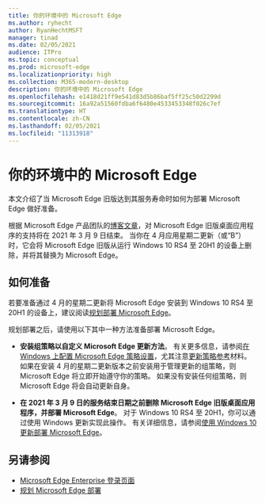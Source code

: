 ```yaml
---
title: 你的环境中的 Microsoft Edge
ms.author: ryhecht
author: RyanHechtMSFT
manager: tinad
ms.date: 02/05/2021
audience: ITPro
ms.topic: conceptual
ms.prod: microsoft-edge
ms.localizationpriority: high
ms.collection: M365-modern-desktop
description: 你的环境中的 Microsoft Edge
ms.openlocfilehash: e1418d21ff9e541d83d5b86baf5ff25c50d2299d
ms.sourcegitcommit: 16a92a51560fdba6f6480e4533453348f026c7ef
ms.translationtype: HT
ms.contentlocale: zh-CN
ms.lasthandoff: 02/05/2021
ms.locfileid: "11313918"
---
```

# 你的环境中的 Microsoft Edge

本文介绍了当 Microsoft Edge 旧版达到其服务寿命时如何为部署 Microsoft Edge 做好准备。

根据 Microsoft Edge 产品团队的[博客文章](https://aka.ms/EdgeLegacyEOS)，对 Microsoft Edge 旧版桌面应用程序的支持将在 2021 年 3 月 9 日结束。 当你在 4 月应用星期二更新（或“B”）时，它会将 Microsoft Edge 旧版从运行 Windows 10 RS4 至 20H1 的设备上删除，并将其替换为 Microsoft Edge。

##  <a name="how-to-prepare"></a>如何准备

若要准备通过 4 月的星期二更新将 Microsoft Edge 安装到 Windows 10 RS4 至 20H1 的设备上，建议阅读[规划部署 Microsoft Edge](deploy-edge-plan-deployment.md)。

规划部署之后，请使用以下其中一种方法准备部署 Microsoft Edge。

- **安装组策略以自定义 Microsoft Edge 更新方法**。 有关更多信息，请参阅[在 Windows 上配置 Microsoft Edge 策略设置](configure-microsoft-edge.md)，尤其注意[更新策略参考](microsoft-edge-update-policies.md)材料。 如果在安装 4 月的星期二更新版本之前安装用于管理更新的组策略，则 Microsoft Edge 将立即开始遵守你的策略。 如果没有安装任何组策略，则 Microsoft Edge 将会自动更新自身。

- **在 2021 年 3 月 9 日的服务结束日期之前删除 Microsoft Edge 旧版桌面应用程序，并部署 Microsoft Edge**。 对于 Windows 10 RS4 至 20H1，你可以通过使用 Windows 更新实现此操作。 有关详细信息，请参阅[使用 Windows 10 更新部署 Microsoft Edge](deploy-edge-with-windows-10-updates.md)。

##  <a name="see-also"></a>另请参阅

- [Microsoft Edge Enterprise 登录页面](https://aka.ms/EdgeEnterprise)
- [规划 Microsoft Edge 部署](deploy-edge-plan-deployment.md)